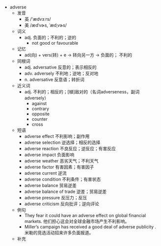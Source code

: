 - adverse
  - 发音
    - 英 /'ædvɜːrs/
    - 美 /ædˈvɚs, ˈædˌvɚs/
  - 词义
    - adj. 负面的；不利的；逆的
      - not good or favourable
  - 记忆
    - ad(向) + vers(转) + e → 转向另一方 → 负面的； 不利的
  - 同根词
    - adj. adversative 反意的；表示相反的
    - adv. adversely 不利地；逆地；反对地
    - n. adversative 反意语；转折词
  - 近义词
    - adj. 不利的；相反的；[植]敌对的（名词adverseness，副词adversely）
      - against
      - contrary
      - opposite
      - counter
      - cross
  - 短语
    - adverse effect 不利影响；副作用
    - adverse selection 逆选择；相反的选择
    - adverse reaction 不良反应；逆反应；有害反应
    - adverse impact 负面影响
    - adverse weather 恶劣天气；不利天气
    - adverse factor 有害因素；有害因子
    - adverse current 逆流
    - adverse condition 不利条件；有害状态
    - adverse balance 贸易逆差
    - adverse balance of trade 逆差；贸易逆差
    - adverse pressure 反压力；反压
    - adverse criticism 反向批评；逆向评论
  - 例句
    - They fear it could have an adverse effect on global financial markets. 他们担心这会对全球金融市场产生不利影响。
    - Miller’s campaign has received a good deal of adverse publicity . 米勒的竞选活动招来许多负面报道。
  - 补充